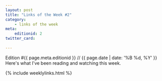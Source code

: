 ```yaml
---
layout: post
title: "Links of the Week #2"
category: 
    - links of the week
meta:
    editionid: 2
twitter_card:
    
---
```

Edition #{{ page.meta.editionid }} // {{ page.date | date: '%B %d, %Y' }}  
Here's what I've been reading and watching this week.
<!--more-->  

{% include weeklylinks.html %}

